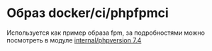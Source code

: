 # Образ docker/ci/phpfpmci #

Используется как пример образа fpm, за подробностями можно посмотреть в модуле [internal/phpversion 7.4](https://gitlab.urir.ifmo.ru/internal/phpversion/-/blob/master/modules/server-7-4/docker-compose.yml#L45)
